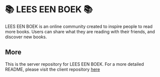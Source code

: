 # :books: LEES EEN BOEK :books:

LEES EEN BOEK is an online community created to inspire people to read more books. Users can share what they are reading with their friends, and discover new books.

## More

This is the server repository for LEES EEN BOEK. For a more detailed README, please visit the client repository [here](https://github.com/charliegabriella/leeseenboek-client)
